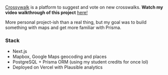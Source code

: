 [Crossywalk](https://crossywalk.com) is a platform to suggest and vote on new crosswalks. **Watch my video walkthrough of this project** [here!](https://youtu.be/5jnd4w65lWs)

More personal project-ish than a real thing, but my goal was to build something with maps and get more familiar with Prisma. 

### Stack
- Next.js
- Mapbox, Google Maps geocoding and places
- PostgreSQL + Prisma ORM (using my student credits for once lol)
- Deployed on Vercel with Plausible analytics

